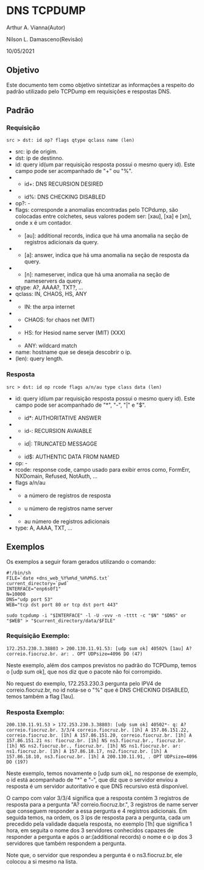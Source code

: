 # DNS TCPDUMP
Arthur A. Vianna(Autor)

Nilson L. Damasceno(Revisão)

10/05/2021

## Objetivo
Este documento tem como objetivo sintetizar as informações a respeito do padrão utilizado pelo TCPDump em requisições e respostas DNS.

## Padrão

### Requisição
``` src > dst: id op? flags qtype qclass name (len) ```

* src: ip de origim.
* dst: ip de destinno.
* id: query id(um par requisição resposta possui o mesmo query id). Este campo pode ser acompanhado de "+" ou "%".
* * id+: DNS RECURSION DESIRED
* * id%: DNS CHECKING DISABLED
* op?: -
* flags: corresponde a anomalias encontradas pelo TCPdump, são colocadas entre colchetes, seus valores podem ser: [xau], [xa] e [xn], onde x é um contador.
* * [au]: additional records, indica que há uma anomalia na seção de registros adicionais da query.
* * [a]: answer, indica que há uma anomalia na seção de resposta da query.
* * [n]: nameserver, indica que há uma anomalia na seção de nameservers da query.
* qtype: A?, AAAA?, TXT?, ...
* qclass: IN, CHAOS, HS, ANY
* * IN: the arpa internet
* * CHAOS: for chaos net (MIT)
* * HS: for Hesiod name server (MIT) (XXX)
* * ANY: wildcard match
* name: hostname que se deseja descobrir o ip.
* (len): query length.

### Resposta
``` src > dst: id op rcode flags a/n/au type class data (len) ```

* id: query id(um par requisição resposta possui o mesmo query id). Este campo pode ser acompanhado de "*", "-", "|" e "$".
* * id*: AUTHORITATIVE ANSWER
* * id-: RECURSION AVAIABLE
* * id|: TRUNCATED MESSAGGE
* * id$: AUTHENTIC DATA FROM NAMED
* op: -
* rcode: response code, campo usado para exibir erros como, FormErr, NXDomain, Refused, NotAuth, ...
* flags a/n/au
* * a número de registros de resposta
* * u número de registros name server
* * au número de registros adicionais
* type: A, AAAA, TXT, ...

## Exemplos

Os exemplos a seguir foram gerados utilizando o comando:

```Shell
#!/bin/sh
FILE=`date +dns_web_%Y%m%d_%H%M%S.txt`
current_directory=`pwd`
INTERFACE="enp6s0f1"
N=10000
DNS="udp port 53"
WEB="tcp dst port 80 or tcp dst port 443"

sudo tcpdump -i "$INTERFACE" -l -U -vvv -n -tttt -c "$N" "$DNS" or "$WEB" > "$current_directory/data/$FILE"
```

### Requisição Exemplo:
``` 172.253.230.3.38803 > 200.130.11.91.53: [udp sum ok] 40502% [1au] A? correio.fiocruz.br. ar: . OPT UDPsize=4096 DO (47) ```

Neste exemplo, além dos campos previstos no padrão do TCPDump, temos o [udp sum ok], que nos diz que o pacote não foi corrompido.

No request do exemplo, 172.253.230.3 pergunta pelo IPV4 de correio.fiocruz.br, no id nota-se o "%" que é DNS CHECKING DISABLED, temos também a flag [1au].

### Resposta Exemplo:
``` 200.130.11.91.53 > 172.253.230.3.38803: [udp sum ok] 40502*- q: A? correio.fiocruz.br. 3/3/4 correio.fiocruz.br. [1h] A 157.86.151.22, correio.fiocruz.br. [1h] A 157.86.151.20, correio.fiocruz.br. [1h] A 157.86.151.21 ns: fiocruz.br. [1h] NS ns3.fiocruz.br., fiocruz.br. [1h] NS ns2.fiocruz.br., fiocruz.br. [1h] NS ns1.fiocruz.br. ar: ns1.fiocruz.br. [1h] A 157.86.18.17, ns2.fiocruz.br. [1h] A 157.86.18.10, ns3.fiocruz.br. [1h] A 200.130.11.91, . OPT UDPsize=4096 DO (197) ```

Neste exemplo, temos novamente o [udp sum ok], no response de exemplo, o id está acompanhado de "*" e "-", que diz que o servidor enviou a resposta é um servidor autoritativo e que DNS recursivo está disponível.

O campo com valor 3/3/4 significa que a resposta contém 3 registros de resposta para a pergunta "A? correio.fiocruz.br.", 3 registros de name server que conseguem responder a essa pergunta e 4 registros adicionais. Em seguida temos, na ordem, os 3 ips de resposta para a pergunta, cada um precedido pela validade daquela resposta, no exemplo [1h] que significa 1 hora, em seguita o nome dos 3 servidores conhecidos capazes de responder a pergunta e após o ar:(additional records) o nome e o ip dos 3 servidores que também respondem a pergunta.

Note que, o servidor que respondeu a pergunta é o ns3.fiocruz.br, ele colocou a si mesmo na lista.
